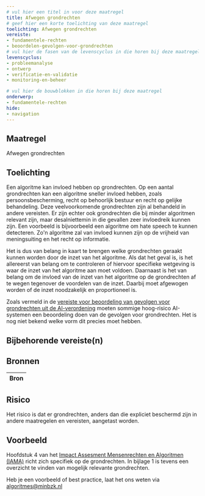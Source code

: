 ```yaml
---
# vul hier een titel in voor deze maatregel
title: Afwegen grondrechten
# geef hier een korte toelichting van deze maatregel
toelichting: Afwegen grondrechten
vereiste:
- fundamentele-rechten
- beoordelen-gevolgen-voor-grondrechten
# vul hier de fasen van de levenscyclus in die horen bij deze maatregel
levenscyclus:
- probleemanalyse
- ontwerp
- verificatie-en-validatie
- monitoring-en-beheer

# vul hier de bouwblokken in die horen bij deze maatregel
onderwerp: 
- fundamentele-rechten
hide:
- navigation
---
```


<!-- Let op! onderstaande regel met 'tags' niet weghalen! Deze maakt automatisch de knopjes op basis van de metadata  -->
<!-- tags -->

## Maatregel
Afwegen grondrechten

## Toelichting 
<!-- Geef hier een toelichting van deze maatregel -->
Een algoritme kan invloed hebben op grondrechten. Op een aantal grondrechten kan een algoritme sneller invloed hebben, zoals persoonsbescherming, recht op behoorlijk bestuur en recht op gelijke behandeling.
Deze veelvoorkomende grondrechten zijn al behandeld in andere vereisten.
Er zijn echter ook grondrechten die bij minder algoritmen relevant zijn, maar desalniettemin in die gevallen zeer invloedreik kunnen zijn.
Een voorbeeld is bijvoorbeeld een algoritme om hate speech te kunnen detecteren. Zo'n algoritme zal van invloed kunnen zijn op de vrijheid van meningsuiting en het recht op informatie.

Het is dus van belang in kaart te brengen welke grondrechten geraakt kunnen worden door de inzet van het algoritme.
Als dat het geval is, is het allereerst van belang om te controleren of hiervoor specifieke wetgeving is waar de inzet van het algoritme aan moet voldoen.
Daarnaast is het van belang om de invloed van de inzet van het algoritme op de grondrechten af te wegen tegenover de voordelen van de inzet.
Daarbij moet afgewogen worden of de inzet noodzakelijk en proportioneel is.

Zoals vermeld in de [vereiste voor beoordeling van gevolgen voor grondrechten uit de AI-verordening](../vereisten/beoordelen_gevolgen_voor_grondrechten.md) moeten sommige hoog-risico AI-systemen een beoordeling doen van de gevolgen voor grondrechten. Het is nog niet bekend welke vorm dit precies moet hebben.

## Bijbehorende vereiste(n)
<!-- Hier volgt een lijst met vereisten op basis van de in de metadata ingevulde vereiste -->
<!-- Let op! onderstaande regel met 'list_vereisten_on_maatregelen_page' niet weghalen! Deze maakt automatisch een lijst van bijbehorende verseisten op basis van de metadata  -->
<!-- list_vereisten_on_maatregelen_page -->

## Bronnen 
<!-- Vul hier de relevante bronnen in voor deze maatregel -->

| Bron                        |
|-----------------------------|


## Risico 
<!-- vul hier het specifieke risico in dat kan worden gemitigeerd met behulp van deze maatregel -->
Het risico is dat er grondrechten, anders dan die expliciet beschermd zijn in andere maatregelen en vereisten, aangetast worden.

## Voorbeeld
<!-- Voeg hier een voorbeeld toe, door er bijvoorbeeld naar te verwijzen -->
Hoofdstuk 4 van het [Impact Assesment Mensenrechten en Algoritmen (IAMA)](../instrumenten/IAMA.md) richt zich specifiek op de grondrechten. In bijlage 1 is tevens een overzicht te vinden van mogelijk relevante grondrechten.

Heb je een voorbeeld of best practice, laat het ons weten via [algoritmes@minbzk.nl](mailto:algoritmes@minbzk.nl)
